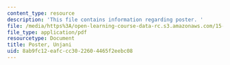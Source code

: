 ```yaml
---
content_type: resource
description: 'This file contains information regarding poster. '
file: /media/https%3A/open-learning-course-data-rc.s3.amazonaws.com/15-s07-globalhealth-lab-spring-2013/8ab9fc12eafccc3022604465f2eebc08_MIT15_S07S13_poster_unj.pdf
file_type: application/pdf
resourcetype: Document
title: Poster, Unjani
uid: 8ab9fc12-eafc-cc30-2260-4465f2eebc08
---
```

